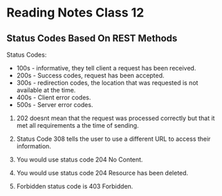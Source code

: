 # Reading Notes Class 12

## Status Codes Based On REST Methods

Status Codes:

- 100s - informative, they tell client a request has been received.
- 200s - Success codes, request has been accepted.
- 300s - redirection codes, the location that was requested is not available   at the time.
- 400s - Client error codes.
- 500s - Server error codes.
  
1. 202 doesnt mean that the request was processed correctly but that it met all requirements a the time of sending.

2. Status Code 308 tells the user to use a different URL to access their information.

3. You would use status code 204 No Content.

4. You would use status code 204 Resource has been deleted.

5. Forbidden status code is 403 Forbidden.
